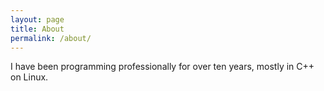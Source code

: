 ```yaml
---
layout: page
title: About
permalink: /about/
---
```


I have been programming professionally for over ten years, mostly in C++ on Linux.
